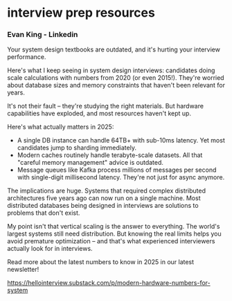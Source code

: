 # interview prep resources 

### Evan King - Linkedin
Your system design textbooks are outdated, and it's hurting your interview performance.

Here's what I keep seeing in system design interviews: candidates doing scale calculations with numbers from 2020 (or even 2015!). They're worried about database sizes and memory constraints that haven't been relevant for years.

It's not their fault – they're studying the right materials. But hardware capabilities have exploded, and most resources haven't kept up.

Here's what actually matters in 2025:

- A single DB instance can handle 64TB+ with sub-10ms latency. Yet most candidates jump to sharding immediately.
- Modern caches routinely handle terabyte-scale datasets. All that "careful memory management" advice is outdated.
- Message queues like Kafka process millions of messages per second with single-digit millisecond latency. They're not just for async anymore.

The implications are huge. Systems that required complex distributed architectures five years ago can now run on a single machine. Most distributed databases being designed in interviews are solutions to problems that don't exist.

My point isn't that vertical scaling is the answer to everything. The world's largest systems still need distribution. But knowing the real limits helps you avoid premature optimization – and that's what experienced interviewers actually look for in interviews.

Read more about the latest numbers to know in 2025 in our latest newsletter!

https://hellointerview.substack.com/p/modern-hardware-numbers-for-system
